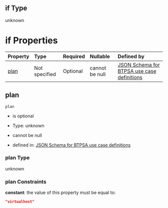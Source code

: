 ## if Type

unknown

# if Properties

| Property      | Type          | Required | Nullable       | Defined by                                                                                                                                                                                                                                  |
| :------------ | :------------ | :------- | :------------- | :------------------------------------------------------------------------------------------------------------------------------------------------------------------------------------------------------------------------------------------ |
| [plan](#plan) | Not specified | Optional | cannot be null | [JSON Schema for BTPSA use case definitions](btpsa-usecase-properties-services-items-allof-1-then-allof-91-then-allof-3-if-properties-plan.md "undefined#/properties/services/items/allOf/1/then/allOf/91/then/allOf/3/if/properties/plan") |

## plan



`plan`

*   is optional

*   Type: unknown

*   cannot be null

*   defined in: [JSON Schema for BTPSA use case definitions](btpsa-usecase-properties-services-items-allof-1-then-allof-91-then-allof-3-if-properties-plan.md "undefined#/properties/services/items/allOf/1/then/allOf/91/then/allOf/3/if/properties/plan")

### plan Type

unknown

### plan Constraints

**constant**: the value of this property must be equal to:

```json
"virtualhost"
```
